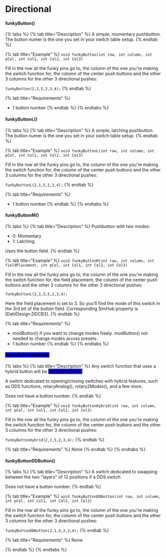 # Directional

#### funkyButton()

{% tabs %}
{% tab title="Description" %}
A simple, momentary pushbutton. The button numer is the one you set in your switch table setup.
{% endtab %}

{% tab title="Example" %}
`void funkyButton(int row, int column, int pCol, int Col1, int Col2, int Col3)`

Fill in the row all the funky pins go to, the column of the one you're making the switch function for, the column of the center push buttons and the other 3 columns for the other 3 directional pushes:

`funkyButton(2,1,5,2,3,4);`
{% endtab %}

{% tab title="Requirements" %}
* 1 button number
{% endtab %}
{% endtabs %}

#### funkyButtonL()

{% tabs %}
{% tab title="Description" %}
A simple, latching pushbutton. The button numer is the one you set in your switch table setup.
{% endtab %}

{% tab title="Example" %}
`void funkyButtonL(int row, int column, int pCol, int Col1, int Col2, int Col3)`

Fill in the row all the funky pins go to, the column of the one you're making the switch function for, the column of the center push buttons and the other 3 columns for the other 3 directional pushes:

`funkyButtonL(2,1,5,2,3,4);`
{% endtab %}

{% tab title="Requirements" %}
* 1 button number
{% endtab %}
{% endtabs %}

#### funkyButtonM()

{% tabs %}
{% tab title="Description" %}
Pushbutton with two modes:

* 0: Momentary
* 1: Latching

Uses the button field.&#x20;
{% endtab %}

{% tab title="Example" %}
`void funkyButtonM(int row, int column, int fieldPlacement, int pCol, int Col1, int Col2, int Col3)`

Fill in the row all the funky pins go to, the column of the one you're making the switch function for, the field placement, the column of the center push buttons and the other 3 columns for the other 3 directional pushes:

`funkyButtonL(2,1,3,5,2,3,4);`

Here the field placement is set to 3. So you'll find the mode of this switch in the 3rd bit of the button field. Corresponding SimHub property is \[DahlDesign.DDCB3].&#x20;
{% endtab %}

{% tab title="Requirements" %}
* modButton() if you want to change modes freely. modButton() not needed to change modes across presets.
* 1 button number
{% endtab %}
{% endtabs %}

#### <mark style="background-color:blue;">funkyButtonHybrid()</mark>

{% tabs %}
{% tab title="Description" %}
Any switch function that uses a hybrid button will be <mark style="background-color:blue;">highlighted blue.</mark>

A switch dedicated to opening/closing switches with hybrid features, such as DDS functions, rotaryAnalog(), rotary2Modes(), and a few more.

Does not have a button number.
{% endtab %}

{% tab title="Example" %}
`void funkyButtonHybrid(int row, int column, int pCol, int Col1, int Col2, int Col3)`

Fill in the row all the funky pins go to, the column of the one you're making the switch function for, the column of the center push buttons and the other 3 columns for the other 3 directional pushes:

`funkyButtonHybrid(2,1,5,2,3,4);`
{% endtab %}

{% tab title="Requirements" %}
None
{% endtab %}
{% endtabs %}

#### funkyButtonDDButton()

{% tabs %}
{% tab title="Description" %}
A switch dedicated to swapping between the two "layers" of 12 positions if a DDS switch.

Does not have a button number.
{% endtab %}

{% tab title="Example" %}
`void funkyButtonDDButton(int row, int column, int pCol, int Col1, int Col2, int Col3)`

Fill in the row all the funky pins go to, the column of the one you're making the switch function for, the column of the center push buttons and the other 3 columns for the other 3 directional pushes:

`funkyButtonDDButton(2,1,5,2,3,4);`
{% endtab %}

{% tab title="Requirements" %}
None


{% endtab %}
{% endtabs %}
